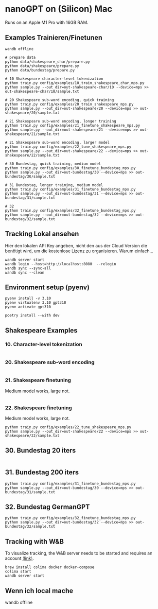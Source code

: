 # nanoGPT on (Silicon) Mac

Runs on an Apple M1 Pro with 16GB RAM.

## Examples Trainieren/Finetunen

```shell
wandb offline

# prepare data
python data/shakespeare_char/prepare.py
python data/shakespeare/prepare.py
python data/bundestag/prepare.py

# 10 Shakespeare character-level tokenization
python train.py config/examples/10_train_shakespeare_char_mps.py
python sample.py --out_dir=out-shakespeare-char/10 --device=mps >> out-shakespeare-char/10/sample.txt

# 20 Shakespeare sub-word encoding, quick training
python train.py config/examples/20_train_shakespeare_mps.py
python sample.py --out_dir=out-shakespeare/20 --device=mps >> out-shakespeare/20/sample.txt

# 21 Shakespeare sub-word encoding, longer training
python train.py config/examples/21_finetune_shakespeare_mps.py
python sample.py --out_dir=out-shakespeare/21 --device=mps >> out-shakespeare/21/sample.txt

# 21 Shakespeare sub-word encoding, larger model
python train.py config/examples/22_tune_shakespeare_mps.py
python sample.py --out_dir=out-shakespeare/22 --device=mps >> out-shakespeare/22/sample.txt

# 30 Bundestag, quick training, medium model
python train.py config/examples/30_finetune_bundestag_mps.py
python sample.py --out_dir=out-bundestag/30 --device=mps >> out-bundestag/30/sample.txt

# 31 Bundestag, longer training, medium model
python train.py config/examples/31_finetune_bundestag_mps.py
python sample.py --out_dir=out-bundestag/31 --device=mps >> out-bundestag/31/sample.txt

# 32
python train.py config/examples/32_finetune_bundestag_mps.py
python sample.py --out_dir=out-bundestag/32 --device=mps >> out-bundestag/32/sample.txt
```

## Tracking Lokal ansehen

Hier den lokalen API Key angeben, nicht den aus der Cloud Version die benötigt wird, um die kostenlose Lizenz zu organisieren. Warum einfach...

```shell
wandb server start
wandb login --host=http://localhost:8080  --relogin
wandb sync --sync-all
wandb sync --clean
```


## Environment setup (pyenv)

```shell
pyenv install -v 3.10
pyenv virtualenv 3.10 gpt310
pyenv activate gpt310

poetry install --with dev
```

## Shakespeare Examples

### 10. Character-level tokenization

```shell
```

### 20. Shakespeare sub-word encoding

```shell

```

### 21. Shakespeare finetuning

Medium model works, large not.

```shell

```

### 22. Shakespeare finetuning

Medium model works, large not.

```shell
python train.py config/examples/22_tune_shakespeare_mps.py
python sample.py --out_dir=out-shakespeare/22 --device=mps >> out-shakespeare/22/sample.txt
```

## 30. Bundestag 20 iters

```shell

```

## 31. Bundestag 200 iters

```shell
python train.py config/examples/31_finetune_bundestag_mps.py
python sample.py --out_dir=out-bundestag/30 --device=mps >> out-bundestag/31/sample.txt
```

## 32. Bundestag GermanGPT

```shell
python train.py config/examples/32_finetune_bundestag_mps.py
python sample.py --out_dir=out-bundestag/32 --device=mps >> out-bundestag/32/sample.txt
```


## Tracking with W&B

To visualize tracking, the W&B server needs to be started and requires an account [(link)](https://docs.wandb.ai/guides/hosting/how-to-guides/basic-setup).

```shell
brew install colima docker docker-compose
colima start
wandb server start
```

## Wenn ich local mache

wandb offline






